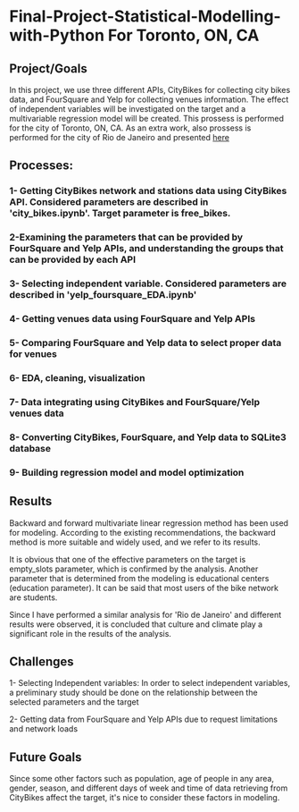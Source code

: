 # Final-Project-Statistical-Modelling-with-Python For Toronto, ON, CA

## Project/Goals
In this project, we use three different APIs, CityBikes for collecting city bikes data, and FourSquare and Yelp for collecting venues information. The effect of independent variables will be investigated on the target and a multivariable regression model will be created. 
This prossess is performed for the city of Toronto, ON, CA. As an extra work, also prossess is performed for the city of Rio de Janeiro and presented [here](https://github.com/SalvaSamimi/Project-2-Statistical-Modelling-with-Python-Rio-de-Janeiro.git/) 



## Processes:
### 1- Getting CityBikes network and stations data using CityBikes API. Considered parameters are described in 'city_bikes.ipynb'. Target parameter is free_bikes.

### 2-Examining the parameters that can be provided by FourSquare and Yelp APIs, and understanding the groups that can be provided by each API

### 3- Selecting independent variable. Considered parameters are described in 'yelp_foursquare_EDA.ipynb'

### 4- Getting venues data using FourSquare and Yelp APIs

### 5- Comparing FourSquare and Yelp data to select proper data for venues

### 6- EDA, cleaning, visualization

### 7- Data integrating using CityBikes and FourSquare/Yelp venues data

### 8- Converting CityBikes, FourSquare, and Yelp data to SQLite3 database

### 9- Building regression model and model optimization


## Results
Backward and forward multivariate linear regression method has been used for modeling. According to the existing recommendations, the backward method is more suitable and widely used, and we refer to its results.

It is obvious that one of the effective parameters on the target is empty_slots parameter, which is confirmed by the analysis. Another parameter that is determined from the modeling is educational centers (education parameter). It can be said that most users of the bike network are students.

Since I have performed a similar analysis for 'Rio de Janeiro' and different results were observed, it is concluded that culture and climate play a significant role in the results of the analysis.


## Challenges 
1- Selecting Independent variables: In order to select independent variables, a preliminary study should be done on the relationship between the selected parameters and the target

2- Getting data from FourSquare and Yelp APIs due to request limitations and network loads


## Future Goals
Since some other factors such as population, age of people in any area, gender, season, and different days of week and time of data retrieving from CityBikes affect the target, it's nice to consider these factors in modeling.


